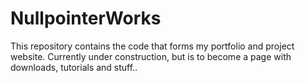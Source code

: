 # NullpointerWorks
This repository contains the code that forms my portfolio and project website. Currently under construction, but is to become a page with downloads, tutorials and stuff..
